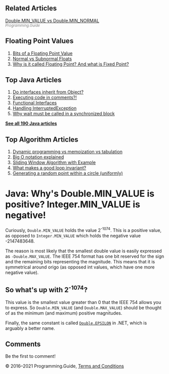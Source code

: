 <span class="underline"></span>

<span class="underline"></span>

## Related Articles

[Double.MIN_VALUE vs Double.MIN_NORMAL](double-min-value-vs-double-min-normal.html)  
<span style="color: grey; font-style: italic; font-size: smaller">Programming.Guide</span>

## Floating Point Values

1.  [Bits of a Floating Point Value](../bits-of-a-floating-point-value.html)
2.  [Normal vs Subnormal Floats](../normal-vs-subnormal-floats.html)
3.  [Why is it called Floating Point? And what is Fixed Point?](../why-is-it-called-floating-point-and-what-is-fixed-point.html)

<span class="underline"></span>

## Top Java Articles

1.  [Do interfaces inherit from Object?](do-interfaces-inherit-from-object.html)
2.  [Executing code in comments?!](executing-code-in-comments.html)
3.  [Functional Interfaces](functional-interfaces.html)
4.  [Handling InterruptedException](handling-interrupted-exceptions.html)
5.  [Why wait must be called in a synchronized block](why-wait-must-be-in-synchronized.html)

[**See all 190 Java articles**](index.html)

## Top Algorithm Articles

1.  [Dynamic programming vs memoization vs tabulation](../dynamic-programming-vs-memoization-vs-tabulation.html)
2.  [Big O notation explained](../big-o-notation-explained.html)
3.  [Sliding Window Algorithm with Example](../sliding-window-example.html)
4.  [What makes a good loop invariant?](../what-makes-a-good-loop-invariant.html)
5.  [Generating a random point within a circle (uniformly)](../random-point-within-circle.html)

# Java: Why's Double.MIN_VALUE is positive? Integer.MIN_VALUE is negative!

Curiously, `Double.MIN_VALUE` holds the value 2<sup>-1074</sup>. This is a positive value, as opposed to `Integer.MIN_VALUE` which holds the negative value -2147483648.

The reason is most likely that the smallest double value is easily expressed as `-Double.MAX_VALUE`. The IEEE 754 format has one bit reserved for the sign and the remaining bits representing the magnitude. This means that it is symmetrical around origo (as opposed int values, which have one more negative value).

## So what's up with 2<sup>-1074</sup>?

This value is the smallest value greater than 0 that the IEEE 754 allows you to express. So `Double.MIN_VALUE` (and `Double.MAX_VALUE`) should be thought of as the minimum (and maximum) positive magnitudes.

Finally, the same constant is called [`Double.EPSILON`](https://msdn.microsoft.com/en-us/library/system.double.epsilon.aspx) in .NET, which is arguably a better name.

## Comments

Be the first to comment!

© 2016–2021 Programming.Guide, [Terms and Conditions](../terms-and-conditions.html)
